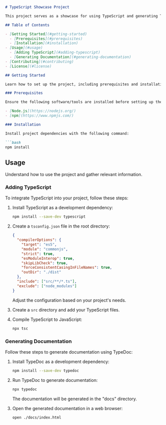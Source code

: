 ```markdown
# TypeScript Showcase Project

This project serves as a showcase for using TypeScript and generating TSDocs.

## Table of Contents

- [Getting Started](#getting-started)
  - [Prerequisites](#prerequisites)
  - [Installation](#installation)
- [Usage](#usage)
  - [Adding TypeScript](#adding-typescript)
  - [Generating Documentation](#generating-documentation)
- [Contributing](#contributing)
- [License](#license)

## Getting Started

Learn how to set up the project, including prerequisites and installation steps.

### Prerequisites

Ensure the following software/tools are installed before setting up the project:

- [Node.js](https://nodejs.org/)
- [npm](https://www.npmjs.com/)

### Installation

Install project dependencies with the following command:

```bash
npm install
```

## Usage

Understand how to use the project and gather relevant information.

### Adding TypeScript

To integrate TypeScript into your project, follow these steps:

1. Install TypeScript as a development dependency:

   ```bash
   npm install --save-dev typescript
   ```

2. Create a `tsconfig.json` file in the root directory:

   ```json
   {
     "compilerOptions": {
       "target": "es5",
       "module": "commonjs",
       "strict": true,
       "esModuleInterop": true,
       "skipLibCheck": true,
       "forceConsistentCasingInFileNames": true,
       "outDir": "./dist"
     },
     "include": ["src/**/*.ts"],
     "exclude": ["node_modules"]
   }
   ```

   Adjust the configuration based on your project's needs.

3. Create a `src` directory and add your TypeScript files.

4. Compile TypeScript to JavaScript:

   ```bash
   npx tsc
   ```

### Generating Documentation

Follow these steps to generate documentation using TypeDoc:

1. Install TypeDoc as a development dependency:

   ```bash
   npm install --save-dev typedoc
   ```

2. Run TypeDoc to generate documentation:

   ```bash
   npx typedoc
   ```

   The documentation will be generated in the "docs" directory.

3. Open the generated documentation in a web browser:

   ```bash
   open ./docs/index.html
   ```

